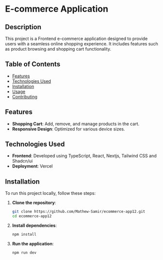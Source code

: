# E-commerce Application

## Description

This project is a Frontend e-commerce application designed to provide users with a seamless online shopping experience. It includes features such as product browsing and shopping cart functionality.

## Table of Contents

- [Features](#features)
- [Technologies Used](#technologies-used)
- [Installation](#installation)
- [Usage](#usage)
- [Contributing](#contributing)

## Features

- **Shopping Cart**: Add, remove, and manage products in the cart.
- **Responsive Design**: Optimized for various device sizes.

## Technologies Used

- **Frontend**: Developed using TypeScript, React, Nextjs, Tailwind CSS and Shadcn/ui
- **Deployment**: Vercel

## Installation

To run this project locally, follow these steps:

1. **Clone the repository**:

   ```bash
   git clone https://github.com/Mathew-Samir/ecommerce-app12.git
   cd ecommerce-app12
   
2. **Install dependencies**:
   ```bash   
   npm install
   
4. **Run the application**:
   ```bash  
   npm run dev


